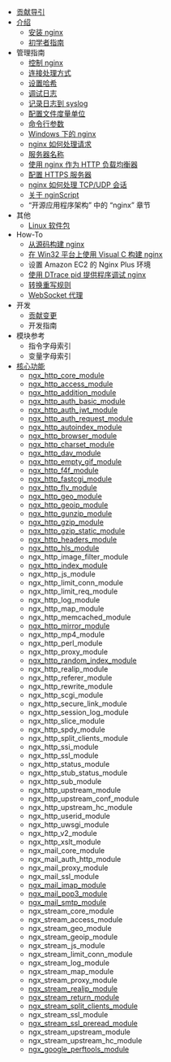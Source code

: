 - [贡献导引](CONTRIBUTING.md)
- [介绍](README.md)
  - [安装 nginx](介绍/安装nginx.md)
  - [初学者指南](介绍/初学者指南.md)
- 管理指南
  - [控制 nginx](介绍/控制nginx.md)
  - [连接处理方式](介绍/连接处理方式.md)
  - [设置哈希](介绍/设置哈希.md)
  - [调试日志](介绍/调试日志.md)
  - [记录日志到 syslog](介绍/记录日志到syslog.md)
  - [配置文件度量单位](介绍/配置文件度量单位.md)
  - [命令行参数](介绍/命令行参数.md)
  - [Windows 下的 nginx](介绍/Windows下的Nginx.md)
  - [nginx 如何处理请求](介绍/Nginx如何处理请求.md)
  - [服务器名称](介绍/服务器名称.md)
  - [使用 nginx 作为 HTTP 负载均衡器](介绍/使用Nginx作为HTTP负载均衡器.md)
  - [配置 HTTPS 服务器](介绍/配置HTTPS服务器.md)
  - [nginx 如何处理 TCP/UDP 会话](介绍/Nginx如何处理TCP_UDP会话.md)
  - [关于 nginScript](介绍/关于nginScript.md)
  - “开源应用程序架构” 中的 “nginx” 章节
- 其他
  - [Linux 软件包](其他/linux包.md)
- How-To
  - [从源码构建 nginx](How-To/从源码构建nginx.md)
  - [在 Win32 平台上使用 Visual C 构建 nginx](How-To/在Win32平台上使用VisualC构建nginx.md)
  - 设置 Amazon EC2 的 Nginx Plus 环境
  - [使用 DTrace pid 提供程序调试 nginx](How-To/使用DTrace_pid提供程序调试nginx.md)
  - [转换重写规则](How-To/转换重写规则.md)
  - [WebSocket 代理](How-To/WebSocket代理.md)
- 开发
  - [贡献变更](开发/贡献变更.md)
  - 开发指南
- 模块参考
  - 指令字母索引
  - 变量字母索引
- [核心功能](模块参考/核心功能.md)
  - [ngx_http_core_module](模块参考/http/ngx_http_core_module.md)
  - [ngx_http_access_module](模块参考/http/ngx_http_access_module.md)
  - [ngx_http_addition_module](模块参考/http/ngx_http_addition_module.md)
  - [ngx_http_auth_basic_module](模块参考/http/ngx_http_auth_basic_module.md)
  - [ngx_http_auth_jwt_module](模块参考/http/ngx_http_auth_jwt_module.md)
  - [ngx_http_auth_request_module](模块参考/http/ngx_http_auth_request_module.md)
  - [ngx_http_autoindex_module](模块参考/http/ngx_http_autoindex_module.md)
  - [ngx_http_browser_module](模块参考/http/ngx_http_browser_module.md)
  - [ngx_http_charset_module](模块参考/http/ngx_http_charset_module.md)
  - [ngx_http_dav_module](模块参考/http/ngx_http_dav_module.md)
  - [ngx_http_empty_gif_module](模块参考/http/ngx_http_empty_gif_module.md)
  - [ngx_http_f4f_module](模块参考/http/ngx_http_f4f_module.md)
  - [ngx_http_fastcgi_module](模块参考/http/ngx_http_fastcgi_module.md)
  - [ngx_http_flv_module](模块参考/http/ngx_http_flv_module.md)
  - [ngx_http_geo_module](模块参考/http/ngx_http_geo_module.md)
  - [ngx_http_geoip_module](模块参考/http/ngx_http_geoip_module.md)
  - [ngx_http_gunzip_module](模块参考/http/ngx_http_gunzip_module.md)
  - [ngx_http_gzip_module](模块参考/http/ngx_http_gzip_module.md)
  - [ngx_http_gzip_static_module](模块参考/http/ngx_http_gzip_static_module.md)
  - [ngx_http_headers_module](模块参考/http/ngx_http_headers_module.md)
  - [ngx_http_hls_module](模块参考/http/ngx_http_hls_module.md)
  - ngx_http_image_filter_module
  - [ngx_http_index_module](模块参考/http/ngx_http_index_module.md)
  - ngx_http_js_module
  - ngx_http_limit_conn_module
  - ngx_http_limit_req_module
  - ngx_http_log_module
  - ngx_http_map_module
  - ngx_http_memcached_module
  - [ngx_http_mirror_module](模块参考/http/ngx_http_mirror_module.md)
  - ngx_http_mp4_module
  - ngx_http_perl_module
  - ngx_http_proxy_module
  - [ngx_http_random_index_module](模块参考/http/ngx_http_random_index_module.md)
  - ngx_http_realip_module
  - ngx_http_referer_module
  - ngx_http_rewrite_module
  - ngx_http_scgi_module
  - ngx_http_secure_link_module
  - ngx_http_session_log_module
  - ngx_http_slice_module
  - ngx_http_spdy_module
  - ngx_http_split_clients_module
  - ngx_http_ssi_module
  - ngx_http_ssl_module
  - ngx_http_status_module
  - ngx_http_stub_status_module
  - ngx_http_sub_module
  - ngx_http_upstream_module
  - ngx_http_upstream_conf_module
  - ngx_http_upstream_hc_module
  - ngx_http_userid_module
  - ngx_http_uwsgi_module
  - ngx_http_v2_module
  - ngx_http_xslt_module
  - ngx_mail_core_module
  - ngx_mail_auth_http_module
  - ngx_mail_proxy_module
  - ngx_mail_ssl_module
  - [ngx_mail_imap_module](模块参考/mail/ngx_mail_imap_module.md)
  - [ngx_mail_pop3_module](模块参考/mail/ngx_mail_pop3_module.md)
  - [ngx_mail_smtp_module](模块参考/mail/ngx_mail_smtp_module.md)
  - ngx_stream_core_module
  - ngx_stream_access_module
  - ngx_stream_geo_module
  - ngx_stream_geoip_module
  - ngx_stream_js_module
  - ngx_stream_limit_conn_module
  - ngx_stream_log_module
  - ngx_stream_map_module
  - ngx_stream_proxy_module
  - [ngx_stream_realip_module](模块参考/stream/ngx_stream_realip_module.md)
  - [ngx_stream_return_module](模块参考/stream/ngx_stream_return_module.md)
  - [ngx_stream_split_clients_module](模块参考/stream/ngx_stream_split_clients_module.md)
  - ngx_stream_ssl_module
  - [ngx_stream_ssl_preread_module](模块参考/stream/ngx_stream_ssl_preread_module.md)
  - ngx_stream_upstream_module
  - ngx_stream_upstream_hc_module
  - [ngx_google_perftools_module](模块参考/google/ngx_google_perftools_module.md)

